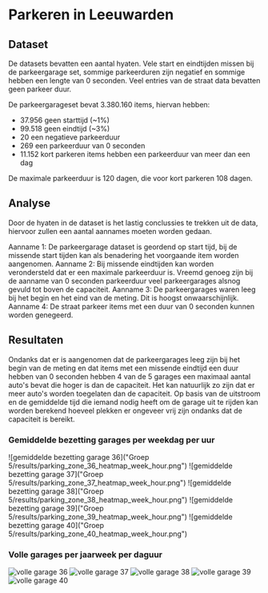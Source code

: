 
# Parkeren in Leeuwarden

## Dataset
De datasets bevatten een aantal hyaten. Vele start en eindtijden missen bij de parkeergarage set, sommige parkeerduren zijn negatief en sommige hebben een lengte van 0 seconden. Veel entries van de straat data bevatten geen parkeer duur.

De parkeergarageset bevat 3.380.160 items, hiervan hebben:
 - 37.956 geen starttijd (~1%)
 - 99.518 geen eindtijd (~3%)
 - 20 een negatieve parkeerduur
 - 269 een parkeerduur van 0 seconden
 - 11.152 kort parkeren items hebben een parkeerduur van meer dan een dag

De maximale parkeerduur is 120 dagen, die voor kort parkeren 108 dagen.

## Analyse
Door de hyaten in de dataset is het lastig conclussies te trekken uit de data, hiervoor zullen een aantal aannames moeten worden gedaan.

Aanname 1: De parkeergarage dataset is geordend op start tijd, bij de missende start tijden kan als benadering het voorgaande item worden aangenomen.
Aanname 2: Bij missende eindtijden kan worden verondersteld dat er een maximale parkeerduur is. Vreemd genoeg zijn bij de aanname van 0 seconden parkeerduur veel parkeergarages alsnog gevuld tot boven de capaciteit.
Aanname 3: De parkeergarages waren leeg bij het begin en het eind van de meting. Dit is hoogst onwaarschijnlijk.
Aanname 4: De straat parkeer items met een duur van 0 seconden kunnen worden genegeerd.

## Resultaten
Ondanks dat er is aangenomen dat de parkeergarages leeg zijn bij het begin van de meting en dat items met een missende eindtijd een duur hebben van 0 seconden hebben 4 van de 5 garages een maximaal aantal auto's bevat die hoger is dan de capaciteit. Het kan natuurlijk zo zijn dat er meer auto's worden toegelaten dan de capaciteit. Op basis van de uitstroom en de gemiddelde tijd die iemand nodig heeft om de garage uit te rijden kan worden berekend hoeveel plekken er ongeveer vrij zijn ondanks dat de capaciteit is bereikt.

### Gemiddelde bezetting garages per weekdag per uur
![gemiddelde bezetting garage 36]("Groep 5/results/parking_zone_36_heatmap_week_hour.png")
![gemiddelde bezetting garage 37]("Groep 5/results/parking_zone_37_heatmap_week_hour.png")
![gemiddelde bezetting garage 38]("Groep 5/results/parking_zone_38_heatmap_week_hour.png")
![gemiddelde bezetting garage 39]("Groep 5/results/parking_zone_39_heatmap_week_hour.png")
![gemiddelde bezetting garage 40]("Groep 5/results/parking_zone_40_heatmap_week_hour.png")

### Volle garages per jaarweek per daguur
![volle garage 36]("groep5/results/parking_garage_36_heatmap_yearweek_dayhour.png")
![volle garage 37]("groep5/results/parking_garage_37_heatmap_yearweek_dayhour.png")
![volle garage 38]("groep5/results/parking_garage_38_heatmap_yearweek_dayhour.png")
![volle garage 39]("groep5/results/parking_garage_39_heatmap_yearweek_dayhour.png")
![volle garage 40]("groep5/results/parking_garage_40_heatmap_yearweek_dayhour.png")
